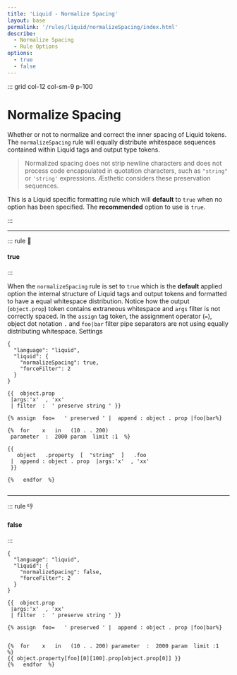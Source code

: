 ```yaml
---
title: 'Liquid - Normalize Spacing'
layout: base
permalink: '/rules/liquid/normalizeSpacing/index.html'
describe:
  - Normalize Spacing
  - Rule Options
options:
  - true
  - false
---
```


::: grid col-12 col-sm-9 p-100

# Normalize Spacing

Whether or not to normalize and correct the inner spacing of Liquid tokens. The `normalizeSpacing` rule will equally distribute whitespace sequences contained within Liquid tags and output type tokens.

> Normalized spacing does not strip newline characters and does not process code encapsulated in quotation characters, such as `"string"` or `'string'` expressions. Æsthetic considers these preservation sequences.

This is a Liquid specific formatting rule which will **default** to `true` when no option has been specified. The **recommended** option to use is `true`.

:::

---

::: rule 🙌

#### true

:::

When the `normalizeSpacing` rule is set to `true` which is the **default** applied option the internal structure of Liquid tags and output tokens and formatted to have a equal whitespace distribution. Notice how the output (`object.prop`) token contains extraneous whitespace and `args` filter is not correctly spaced. In the `assign` tag token, the assignment operator (`=`), object dot notation `.` and `foo|bar` filter pipe separators are not using equally distributing whitespace. Settings

```json:rules
{
  "language": "liquid",
  "liquid": {
    "normalizeSpacing": true,
    "forceFilter": 2
  }
}
```

<!--prettier-ignore-->
```liquid
{{  object.prop
 |args:'x'  , 'xx'
 | filter  :  ' preserve string ' }}

{% assign  foo=   ' preserved ' |  append : object . prop |foo|bar%}

{%  for    x   in   (10 . . 200)
 parameter  :  2000 param  limit :1  %}

{{
   object   .property  [  "string"  ]   .foo
 |  append : object . prop  |args:'x'  , 'xx'
 }}

{%   endfor  %}


```

---

::: rule 👎

#### false

:::

```json:rules
{
  "language": "liquid",
  "liquid": {
    "normalizeSpacing": false,
    "forceFilter": 2
  }
}
```

<!--prettier-ignore-->
```liquid
{{  object.prop
 |args:'x'  , 'xx'
 | filter  :  ' preserve string ' }}

{% assign  foo=   ' preserved ' |  append : object . prop |foo|bar%}


{%  for    x   in   (10 . . 200) parameter  :  2000 param  limit :1  %}
{{ object.property[foo][0][100].prop[object.prop[0]] }}
{%   endfor  %}
```
